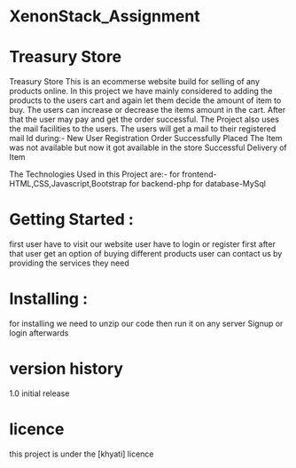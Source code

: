 # XenonStack_Assignment
# Treasury Store
Treasury Store This is an ecommerse website build for selling of any products online. In this project we have mainly considered to adding the products to the users cart and again let them decide the amount of item to buy. The users can increase or decrease the items amount in the cart. After that the user may pay and get the order successful. The Project also uses the mail facilities to the users.
The users will get a mail to their registered mail Id during:-
New User Registration
Order Successfully Placed
The Item was not available but now it got available in the store
Successful Delivery of Item

The Technologies Used in this Project are:-
for frontend-HTML,CSS,Javascript,Bootstrap
for backend-php
for database-MySql

# Getting Started :
 first user have to visit our website
 user have to login or register first
 after that user get an option of buying different products
 user can contact us by providing the services they need
# Installing :
  for installing we need to unzip our code then run it on any server
  Signup or login afterwards
# version history
1.0 initial release
# licence
this project is under the [khyati] licence
